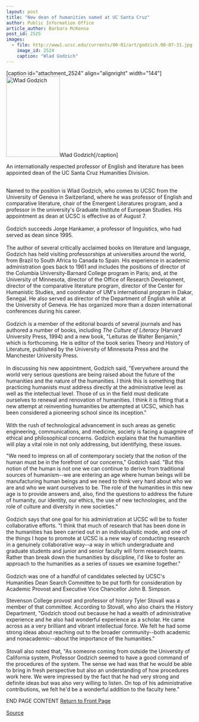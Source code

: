 ```yaml
---
layout: post
title: "New dean of humanities named at UC Santa Cruz"
author: Public Information Office
article_author: Barbara McKenna
post_id: 2525
images:
  - file: http://www1.ucsc.edu/currents/00-01/art/godzich.00-07-31.jpg
    image_id: 2524
    caption: "Wlad Godzich"
---
```


[caption id="attachment_2524" align="alignright" width="144"]<a href="http://dev-ucsc-news.pantheonsite.io/wp-content/uploads/2000/07/godzich.00-07-31.jpg"><img class="size-full wp-image-2524" src="http://dev-ucsc-news.pantheonsite.io/wp-content/uploads/2000/07/godzich.00-07-31.jpg" alt="Wlad Godzich" width="144" height="216" /></a>Wlad Godzich[/caption]
<p>
  An internationally respected professor of English and literature has been appointed dean of the UC Santa Cruz Humanities Division.
</p><br>
Named to the position is Wlad Godzich, who comes to UCSC from the University of Geneva in Switzerland, where he was professor of English and comparative literature, chair of the Emergent Literatures program, and a professor in the university's Graduate Institute of European Studies. His appointment as dean at UCSC is effective as of August 7.<br>
<br>
Godzich succeeds Jorge Hankamer, a professor of linguistics, who had served as dean since 1995.<br>
<br>
The author of several critically acclaimed books on literature and language, Godzich has held visiting professorships at universities around the world, from Brazil to South Africa to Canada to Spain. His experience in academic administration goes back to 1961 and includes the positions of director of the Columbia University-Barnard College program in Paris; and, at the University of Minnesota, director of the Office of Research Development, director of the comparative literature program, director of the Center for Humanistic Studies, and coordinator of UM's international program in Dakar, Senegal. He also served as director of the Department of English while at the University of Geneva. He has organized more than a dozen international conferences during his career.<br>
<br>
Godzich is a member of the editorial boards of several journals and has authored a number of books, including <i>The Culture of Literacy</i> (Harvard University Press, 1994) and a new book, "Leituras de Walter Benjamin," which is forthcoming. He is editor of the book series Theory and History of Literature, published by the University of Minnesota Press and the Manchester University Press.<br>
<br>
In discussing his new appointment, Godzich said, "Everywhere around the world very serious questions are being raised about the future of the humanities and the nature of the humanities. I think this is something that practicing humanists must address directly at the administrative level as well as the intellectual level. Those of us in the field must dedicate ourselves to renewal and renovation of humanities. I think it is fitting that a new attempt at reinventing humanities be attempted at UCSC, which has been considered a pioneering school since its inception."<br>
<br>
With the rush of technological advancement in such areas as genetic engineering, communications, and medicine, society is facing a quagmire of ethical and philosophical concerns. Godzich explains that the humanities will play a vital role in not only addressing, but identifying, these issues.
<p>
  "We need to impress on all of contemporary society that the notion of the human must be in the forefront of our concerns," Godzich said. "But this notion of the human is not one we can continue to derive from traditional sources of humanism--we are entering an age where human beings will be manufacturing human beings and we need to think very hard about who we are and who we want ourselves to be. The role of the humanities in this new age is to provide answers and, also, find the questions to address the future of humanity, our identity, our ethics, the use of new technologies, and the role of culture and diversity in new societies."<br>
  <br>
  Godzich says that one goal for his administration at UCSC will be to foster collaborative efforts. "I think that much of research that has been done in the humanities has been carried out in an individualistic mode, and one of the things I hope to promote at UCSC is a new way of conducting research in a genuinely collaborative way--a way in which undergraduate and graduate students and junior and senior faculty will form research teams. Rather than break down the humanities by discipline, I'd like to foster an approach to the humanities as a series of issues we examine together."<br>
  <br>
  Godzich was one of a handful of candidates selected by UCSC's Humanities Dean Search Committee to be put forth for consideration by Academic Provost and Executive Vice Chancellor John B. Simpson.
</p>
<p>
  Stevenson College provost and professor of history Tyler Stovall was a member of that committee. According to Stovall, who also chairs the History Department, "Godzich stood out because he had a wealth of administrative experience and he also had wonderful experience as a scholar. He came across as a very brilliant and vibrant intellectual force. We felt he had some strong ideas about reaching out to the broader community--both academic and nonacademic--about the importance of the humanities."<br>
  <br>
  Stovall also noted that, "As someone coming from outside the University of California system, Professor Godzich seemed to have a good command of the procedures of the system. The sense we had was that he would be able to bring in fresh perspective but also an understanding of how procedures work here. We were impressed by the fact that he had very strong and definite ideas but was also very willing to listen. On top of his administrative contributions, we felt he'd be a wonderful addition to the faculty here."
</p>
<p>
  END PAGE CONTENT <a href="../../index.html">Return to Front Page</a> <img align="bottom" alt=" " border="0" height="1" src="../../images/trans.gif" width="385">
</p>
<p><a href="http://www1.ucsc.edu/currents/00-01/07-31/godzich.dean.html" title="Permalink to godzich">Source</a></p>
